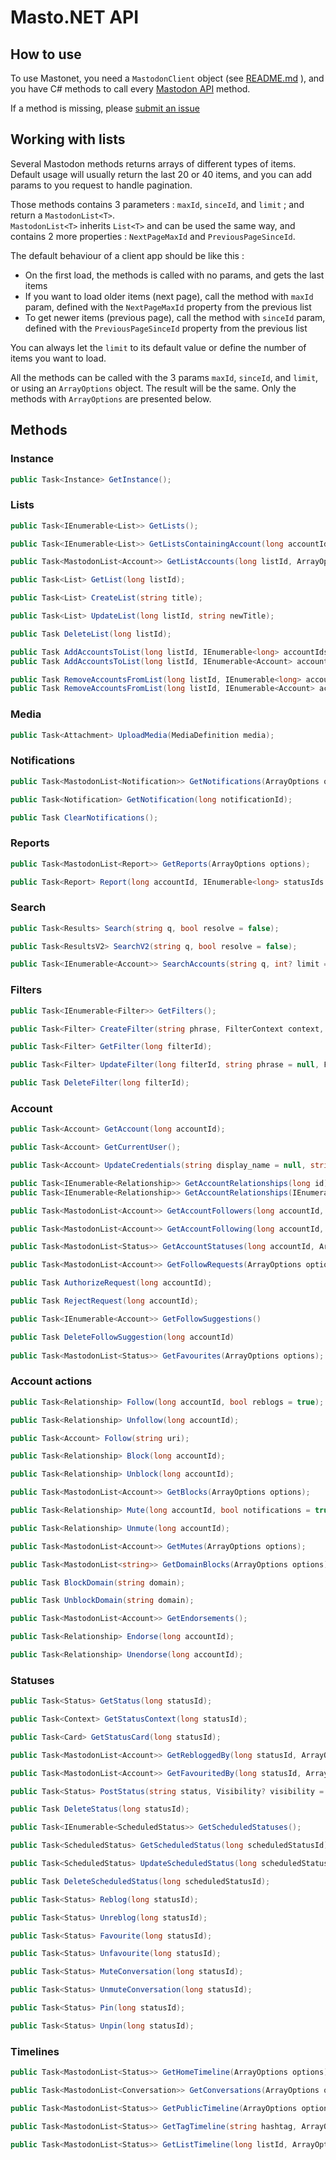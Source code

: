 # Masto.NET API 

## How to use

To use Mastonet, you need a `MastodonClient` object (see [README.md](https://github.com/glacasa/Mastonet/blob/master/README.md) ), and you have C# methods to call every [Mastodon API](https://github.com/tootsuite/documentation/blob/master/Using-the-API/API.md) method.

If a method is missing, please [submit an issue](https://github.com/glacasa/Mastonet/issues)

## Working with lists

Several Mastodon methods returns arrays of different types of items. Default usage will usually return the last 20 or 40 items, and you can add params to you request to handle pagination.

Those methods contains 3 parameters : `maxId`, `sinceId`, and `limit` ; and return a `MastodonList<T>`.  
`MastodonList<T>` inherits `List<T>` and can be used the same way, and contains 2 more properties : `NextPageMaxId` and `PreviousPageSinceId`.

The default behaviour of a client app should be like this :

- On the first load, the methods is called with no params, and gets the last items
- If you want to load older items (next page), call the method with `maxId` param, defined with the `NextPageMaxId` property from the previous list
- To get newer items (previous page), call the method with `sinceId` param, defined with the `PreviousPageSinceId` property from the previous list

You can always let the `limit` to its default value or define the number of items you want to load.

All the methods can be called with the 3 params `maxId`, `sinceId`, and `limit`, or using an `ArrayOptions` object. The result will be the same. Only the methods with `ArrayOptions` are presented below.

## Methods

### Instance
```cs
public Task<Instance> GetInstance();
```
### Lists
```cs
public Task<IEnumerable<List>> GetLists();

public Task<IEnumerable<List>> GetListsContainingAccount(long accountId);

public Task<MastodonList<Account>> GetListAccounts(long listId, ArrayOptions options);

public Task<List> GetList(long listId);

public Task<List> CreateList(string title);

public Task<List> UpdateList(long listId, string newTitle);

public Task DeleteList(long listId);

public Task AddAccountsToList(long listId, IEnumerable<long> accountIds);
public Task AddAccountsToList(long listId, IEnumerable<Account> accounts);

public Task RemoveAccountsFromList(long listId, IEnumerable<long> accountIds);
public Task RemoveAccountsFromList(long listId, IEnumerable<Account> accounts);
```
### Media
```cs
public Task<Attachment> UploadMedia(MediaDefinition media);
```
### Notifications
```cs
public Task<MastodonList<Notification>> GetNotifications(ArrayOptions options);

public Task<Notification> GetNotification(long notificationId);

public Task ClearNotifications();
```
### Reports
```cs
public Task<MastodonList<Report>> GetReports(ArrayOptions options);

public Task<Report> Report(long accountId, IEnumerable<long> statusIds = null, string comment = null, bool? forward = null);
```
### Search
```cs
public Task<Results> Search(string q, bool resolve = false);

public Task<ResultsV2> SearchV2(string q, bool resolve = false);

public Task<IEnumerable<Account>> SearchAccounts(string q, int? limit = null, bool resolve = false, bool following = false);
```
### Filters
```cs
public Task<IEnumerable<Filter>> GetFilters();

public Task<Filter> CreateFilter(string phrase, FilterContext context, bool irreversible = false, bool wholeWord = false, uint? expiresIn = null);

public Task<Filter> GetFilter(long filterId);

public Task<Filter> UpdateFilter(long filterId, string phrase = null, FilterContext? context = null, bool? irreversible = null, bool? wholeWord = null, uint? expiresIn = null);

public Task DeleteFilter(long filterId);
```
### Account
```cs
public Task<Account> GetAccount(long accountId);

public Task<Account> GetCurrentUser();

public Task<Account> UpdateCredentials(string display_name = null, string note = null, MediaDefinition avatar = null, MediaDefinition header = null, bool? locked = null, Visibility? source_privacy = null, bool? source_sensitive = null, string source_language = null, IEnumerable<AccountField> fields_attributes = null);

public Task<IEnumerable<Relationship>> GetAccountRelationships(long id);
public Task<IEnumerable<Relationship>> GetAccountRelationships(IEnumerable<long> ids);

public Task<MastodonList<Account>> GetAccountFollowers(long accountId, ArrayOptions options);

public Task<MastodonList<Account>> GetAccountFollowing(long accountId, ArrayOptions options);

public Task<MastodonList<Status>> GetAccountStatuses(long accountId, ArrayOptions options, bool onlyMedia = false, bool excludeReplies = false, bool pinned = false, bool excludeReblogs = false);

public Task<MastodonList<Account>> GetFollowRequests(ArrayOptions options);

public Task AuthorizeRequest(long accountId);

public Task RejectRequest(long accountId);

public Task<IEnumerable<Account>> GetFollowSuggestions()

public Task DeleteFollowSuggestion(long accountId)
	
public Task<MastodonList<Status>> GetFavourites(ArrayOptions options);
```
### Account actions
```cs
public Task<Relationship> Follow(long accountId, bool reblogs = true);

public Task<Relationship> Unfollow(long accountId);

public Task<Account> Follow(string uri);

public Task<Relationship> Block(long accountId);

public Task<Relationship> Unblock(long accountId);

public Task<MastodonList<Account>> GetBlocks(ArrayOptions options);

public Task<Relationship> Mute(long accountId, bool notifications = true);

public Task<Relationship> Unmute(long accountId);

public Task<MastodonList<Account>> GetMutes(ArrayOptions options);

public Task<MastodonList<string>> GetDomainBlocks(ArrayOptions options);

public Task BlockDomain(string domain);

public Task UnblockDomain(string domain);

public Task<MastodonList<Account>> GetEndorsements();

public Task<Relationship> Endorse(long accountId);

public Task<Relationship> Unendorse(long accountId);
```
### Statuses
```cs
public Task<Status> GetStatus(long statusId);

public Task<Context> GetStatusContext(long statusId);

public Task<Card> GetStatusCard(long statusId);

public Task<MastodonList<Account>> GetRebloggedBy(long statusId, ArrayOptions options);

public Task<MastodonList<Account>> GetFavouritedBy(long statusId, ArrayOptions options);

public Task<Status> PostStatus(string status, Visibility? visibility = null, long? replyStatusId = null, IEnumerable<long> mediaIds = null, bool sensitive = false, string spoilerText = null, DateTime? scheduledAt = null, string language = null);

public Task DeleteStatus(long statusId);

public Task<IEnumerable<ScheduledStatus>> GetScheduledStatuses();

public Task<ScheduledStatus> GetScheduledStatus(long scheduledStatusId);

public Task<ScheduledStatus> UpdateScheduledStatus(long scheduledStatusId, DateTime? scheduledAt);

public Task DeleteScheduledStatus(long scheduledStatusId);

public Task<Status> Reblog(long statusId);

public Task<Status> Unreblog(long statusId);

public Task<Status> Favourite(long statusId);

public Task<Status> Unfavourite(long statusId);

public Task<Status> MuteConversation(long statusId);

public Task<Status> UnmuteConversation(long statusId);

public Task<Status> Pin(long statusId);

public Task<Status> Unpin(long statusId);
```
### Timelines
```cs
public Task<MastodonList<Status>> GetHomeTimeline(ArrayOptions options);

public Task<MastodonList<Conversation>> GetConversations(ArrayOptions options);

public Task<MastodonList<Status>> GetPublicTimeline(ArrayOptions options, bool local = false, bool onlyMedia = false);

public Task<MastodonList<Status>> GetTagTimeline(string hashtag, ArrayOptions options, bool local = false, bool onlyMedia = false);

public Task<MastodonList<Status>> GetListTimeline(long listId, ArrayOptions options);
```
